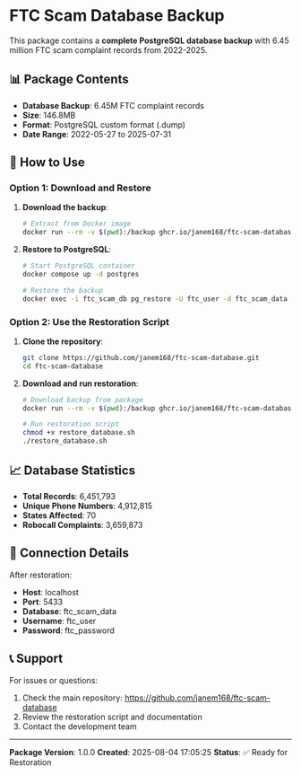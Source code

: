 # FTC Scam Database Backup

This package contains a **complete PostgreSQL database backup** with 6.45 million FTC scam complaint records from 2022-2025.

## 📊 Package Contents

- **Database Backup**: 6.45M FTC complaint records
- **Size**: 146.8MB
- **Format**: PostgreSQL custom format (.dump)
- **Date Range**: 2022-05-27 to 2025-07-31

## 🚀 How to Use

### Option 1: Download and Restore

1. **Download the backup**:
   ```bash
   # Extract from Docker image
   docker run --rm -v $(pwd):/backup ghcr.io/janem168/ftc-scam-database-backup:1.0.0 cp /backup/ftc_database_backup.dump /backup/
   ```

2. **Restore to PostgreSQL**:
   ```bash
   # Start PostgreSQL container
   docker compose up -d postgres
   
   # Restore the backup
   docker exec -i ftc_scam_db pg_restore -U ftc_user -d ftc_scam_data --verbose --clean --if-exists < ftc_database_backup.dump
   ```

### Option 2: Use the Restoration Script

1. **Clone the repository**:
   ```bash
   git clone https://github.com/janem168/ftc-scam-database.git
   cd ftc-scam-database
   ```

2. **Download and run restoration**:
   ```bash
   # Download backup from package
   docker run --rm -v $(pwd):/backup ghcr.io/janem168/ftc-scam-database-backup:1.0.0 cp /backup/ftc_database_backup.dump /backup/
   
   # Run restoration script
   chmod +x restore_database.sh
   ./restore_database.sh
   ```

## 📈 Database Statistics

- **Total Records**: 6,451,793
- **Unique Phone Numbers**: 4,912,815
- **States Affected**: 70
- **Robocall Complaints**: 3,659,873

## 🔗 Connection Details

After restoration:
- **Host**: localhost
- **Port**: 5433
- **Database**: ftc_scam_data
- **Username**: ftc_user
- **Password**: ftc_password

## 📞 Support

For issues or questions:
1. Check the main repository: https://github.com/janem168/ftc-scam-database
2. Review the restoration script and documentation
3. Contact the development team

---

**Package Version**: 1.0.0
**Created**: 2025-08-04 17:05:25
**Status**: ✅ Ready for Restoration

